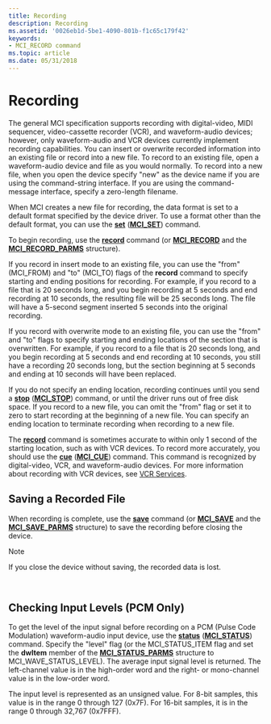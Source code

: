 ```yaml
---
title: Recording
description: Recording
ms.assetid: '0026eb1d-5be1-4090-801b-f1c65c179f42'
keywords:
- MCI_RECORD command
ms.topic: article
ms.date: 05/31/2018
---
```


# Recording

The general MCI specification supports recording with digital-video, MIDI sequencer, video-cassette recorder (VCR), and waveform-audio devices; however, only waveform-audio and VCR devices currently implement recording capabilities. You can insert or overwrite recorded information into an existing file or record into a new file. To record to an existing file, open a waveform-audio device and file as you would normally. To record into a new file, when you open the device specify "new" as the device name if you are using the command-string interface. If you are using the command-message interface, specify a zero-length filename.

When MCI creates a new file for recording, the data format is set to a default format specified by the device driver. To use a format other than the default format, you can use the [**set**](set.md) ([**MCI\_SET**](mci-set.md)) command.

To begin recording, use the [**record**](record.md) command (or [**MCI\_RECORD**](mci-record.md) and the [**MCI\_RECORD\_PARMS**](mci-record-parms.md) structure).

If you record in insert mode to an existing file, you can use the "from" (MCI\_FROM) and "to" (MCI\_TO) flags of the **record** command to specify starting and ending positions for recording. For example, if you record to a file that is 20 seconds long, and you begin recording at 5 seconds and end recording at 10 seconds, the resulting file will be 25 seconds long. The file will have a 5-second segment inserted 5 seconds into the original recording.

If you record with overwrite mode to an existing file, you can use the "from" and "to" flags to specify starting and ending locations of the section that is overwritten. For example, if you record to a file that is 20 seconds long, and you begin recording at 5 seconds and end recording at 10 seconds, you still have a recording 20 seconds long, but the section beginning at 5 seconds and ending at 10 seconds will have been replaced.

If you do not specify an ending location, recording continues until you send a [**stop**](stop.md) ([**MCI\_STOP**](mci-stop.md)) command, or until the driver runs out of free disk space. If you record to a new file, you can omit the "from" flag or set it to zero to start recording at the beginning of a new file. You can specify an ending location to terminate recording when recording to a new file.

The [**record**](record.md) command is sometimes accurate to within only 1 second of the starting location, such as with VCR devices. To record more accurately, you should use the [**cue**](cue.md) ([**MCI\_CUE**](mci-cue.md)) command. This command is recognized by digital-video, VCR, and waveform-audio devices. For more information about recording with VCR devices, see [VCR Services](vcr-services.md).

## Saving a Recorded File

When recording is complete, use the [**save**](save.md) command (or [**MCI\_SAVE**](mci-save.md) and the [**MCI\_SAVE\_PARMS**](mci-save-parms.md) structure) to save the recording before closing the device.

> [!Note]  
> If you close the device without saving, the recorded data is lost.

 

## Checking Input Levels (PCM Only)

To get the level of the input signal before recording on a PCM (Pulse Code Modulation) waveform-audio input device, use the [**status**](status.md) ([**MCI\_STATUS**](mci-status.md)) command. Specify the "level" flag (or the MCI\_STATUS\_ITEM flag and set the **dwItem** member of the [**MCI\_STATUS\_PARMS**](mci-status-parms.md) structure to MCI\_WAVE\_STATUS\_LEVEL). The average input signal level is returned. The left-channel value is in the high-order word and the right- or mono-channel value is in the low-order word.

The input level is represented as an unsigned value. For 8-bit samples, this value is in the range 0 through 127 (0x7F). For 16-bit samples, it is in the range 0 through 32,767 (0x7FFF).

 

 




